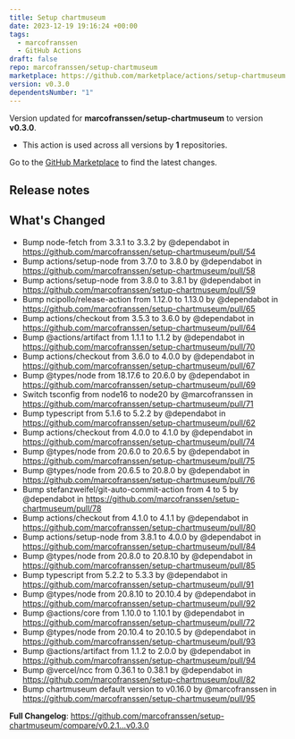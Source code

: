 ```yaml
---
title: Setup chartmuseum
date: 2023-12-19 19:16:24 +00:00
tags:
  - marcofranssen
  - GitHub Actions
draft: false
repo: marcofranssen/setup-chartmuseum
marketplace: https://github.com/marketplace/actions/setup-chartmuseum
version: v0.3.0
dependentsNumber: "1"
---
```



Version updated for **marcofranssen/setup-chartmuseum** to version **v0.3.0**.
- This action is used across all versions by **1** repositories.

Go to the [GitHub Marketplace](https://github.com/marketplace/actions/setup-chartmuseum) to find the latest changes.

## Release notes

## What's Changed
* Bump node-fetch from 3.3.1 to 3.3.2 by @dependabot in https://github.com/marcofranssen/setup-chartmuseum/pull/54
* Bump actions/setup-node from 3.7.0 to 3.8.0 by @dependabot in https://github.com/marcofranssen/setup-chartmuseum/pull/58
* Bump actions/setup-node from 3.8.0 to 3.8.1 by @dependabot in https://github.com/marcofranssen/setup-chartmuseum/pull/59
* Bump ncipollo/release-action from 1.12.0 to 1.13.0 by @dependabot in https://github.com/marcofranssen/setup-chartmuseum/pull/65
* Bump actions/checkout from 3.5.3 to 3.6.0 by @dependabot in https://github.com/marcofranssen/setup-chartmuseum/pull/64
* Bump @actions/artifact from 1.1.1 to 1.1.2 by @dependabot in https://github.com/marcofranssen/setup-chartmuseum/pull/70
* Bump actions/checkout from 3.6.0 to 4.0.0 by @dependabot in https://github.com/marcofranssen/setup-chartmuseum/pull/67
* Bump @types/node from 18.17.6 to 20.6.0 by @dependabot in https://github.com/marcofranssen/setup-chartmuseum/pull/69
* Switch tsconfig from node16 to node20 by @marcofranssen in https://github.com/marcofranssen/setup-chartmuseum/pull/71
* Bump typescript from 5.1.6 to 5.2.2 by @dependabot in https://github.com/marcofranssen/setup-chartmuseum/pull/62
* Bump actions/checkout from 4.0.0 to 4.1.0 by @dependabot in https://github.com/marcofranssen/setup-chartmuseum/pull/74
* Bump @types/node from 20.6.0 to 20.6.5 by @dependabot in https://github.com/marcofranssen/setup-chartmuseum/pull/75
* Bump @types/node from 20.6.5 to 20.8.0 by @dependabot in https://github.com/marcofranssen/setup-chartmuseum/pull/76
* Bump stefanzweifel/git-auto-commit-action from 4 to 5 by @dependabot in https://github.com/marcofranssen/setup-chartmuseum/pull/78
* Bump actions/checkout from 4.1.0 to 4.1.1 by @dependabot in https://github.com/marcofranssen/setup-chartmuseum/pull/80
* Bump actions/setup-node from 3.8.1 to 4.0.0 by @dependabot in https://github.com/marcofranssen/setup-chartmuseum/pull/84
* Bump @types/node from 20.8.0 to 20.8.10 by @dependabot in https://github.com/marcofranssen/setup-chartmuseum/pull/85
* Bump typescript from 5.2.2 to 5.3.3 by @dependabot in https://github.com/marcofranssen/setup-chartmuseum/pull/91
* Bump @types/node from 20.8.10 to 20.10.4 by @dependabot in https://github.com/marcofranssen/setup-chartmuseum/pull/92
* Bump @actions/core from 1.10.0 to 1.10.1 by @dependabot in https://github.com/marcofranssen/setup-chartmuseum/pull/72
* Bump @types/node from 20.10.4 to 20.10.5 by @dependabot in https://github.com/marcofranssen/setup-chartmuseum/pull/93
* Bump @actions/artifact from 1.1.2 to 2.0.0 by @dependabot in https://github.com/marcofranssen/setup-chartmuseum/pull/94
* Bump @vercel/ncc from 0.36.1 to 0.38.1 by @dependabot in https://github.com/marcofranssen/setup-chartmuseum/pull/82
* Bump chartmuseum default version to v0.16.0 by @marcofranssen in https://github.com/marcofranssen/setup-chartmuseum/pull/95


**Full Changelog**: https://github.com/marcofranssen/setup-chartmuseum/compare/v0.2.1...v0.3.0
